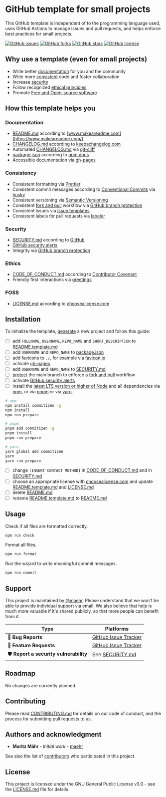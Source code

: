 # GitHub template for small projects

This GitHub template is independent of to the programming language used, uses GitHub Actions to manage issues and pull requests, and helps enforce best practices for small projects.

[![GitHub issues](https://img.shields.io/github/issues/maehr/github-template.svg)](https://github.com/maehr/github-template/issues)
[![GitHub forks](https://img.shields.io/github/forks/maehr/github-template.svg)](https://github.com/maehr/github-template/network)
[![GitHub stars](https://img.shields.io/github/stars/maehr/github-template.svg)](https://github.com/maehr/github-template/stargazers)
[![GitHub license](https://img.shields.io/github/license/maehr/github-template.svg)](https://github.com/maehr/github-template/blob/main/LICENSE.md)

## Why use a template (even for small projects)

- Write better [documentation](#documentation) for you and the community
- Write more [consistent](#consistency) code and foster collaboration
- Increase [security](#security)
- Follow recognized [ethical principles](#ethics)
- Promote [Free and Open-source software](#foss)

## How this template helps you

### Documentation

- [README.md](README.md) according to [www.makeareadme.com](https://www.makeareadme.com/)
- [CHANGELOG.md](CHANGELOG.md) according to [keepachangelog.com](https://keepachangelog.com/)
- Automated [CHANGELOG.md](CHANGELOG.md) via [git-cliff](https://github.com/orhun/git-cliff)
- [package.json](package.json) according to [npm docs](https://docs.npmjs.com/cli/v7/configuring-npm/package-json)
- Accessible documentation via [gh-pages](https://help.github.com/en/articles/configuring-a-publishing-source-for-github-pages)

### Consistency

- Consistent formatting via [Prettier](https://prettier.io/)
- Consistent commit messages according to [Conventional Commits](https://www.conventionalcommits.org/en/v1.0.0/) via [husky](https://github.com/typicode/husky)
- Consistent versioning via [Semantic Versioning](https://semver.org/spec/v2.0.0.html)
- Consistent [fork and pull](https://gist.github.com/Chaser324/ce0505fbed06b947d962) workflow via [GitHub branch protection](https://docs.github.com/en/repositories/configuring-branches-and-merges-in-your-repository/defining-the-mergeability-of-pull-requests/managing-a-branch-protection-rule)
- Consistent issues via [issue templates](https://docs.github.com/en/communities/using-templates-to-encourage-useful-issues-and-pull-requests/configuring-issue-templates-for-your-repository)
- Consistent labels for pull requests via [labeler](https://github.com/actions/labeler)

### Security

- [SECURITY.md](SECURITY.md) according to [GitHub](https://docs.github.com/en/code-security/getting-started/adding-a-security-policy-to-your-repository)
- [GitHub security alerts](https://github.blog/2017-11-16-introducing-security-alerts-on-github/)
- Integrity via [GitHub branch protection](https://docs.github.com/en/repositories/configuring-branches-and-merges-in-your-repository/defining-the-mergeability-of-pull-requests/managing-a-branch-protection-rule)

### Ethics

- [CODE_OF_CONDUCT.md](CODE_OF_CONDUCT.md) according to [Contributor Covenant](https://www.contributor-covenant.org/)
- Friendly first interactions via [greetings](https://github.com/actions/starter-workflows/blob/main/automation/greetings.yml)

### FOSS

- [LICENSE.md](LICENSE.md) according to [choosealicense.com](https://choosealicense.com/)

## Installation

To initialize the template, [generate](https://github.com/maehr/github-template/generate) a new project and follow this guide:

- [ ] add `FULLNAME`, `USERNAME`, `REPO_NAME` and `SHORT_DESCRIPTION` to [README.template.md](README.template.md)
- [ ] add `USERNAME` and `REPO_NAME` to [package.json](package.json)
- [ ] add favicons to `./`, for example via [favicon.io](https://favicon.io/)
- [ ] activate [gh-pages](https://help.github.com/en/articles/configuring-a-publishing-source-for-github-pages)
- [ ] add `USERNAME` and `REPO_NAME` to [SECURITY.md](SECURITY.md)
- [ ] [protect](https://help.github.com/en/articles/configuring-protected-branches) the main branch to enforce a [fork and pull](https://gist.github.com/Chaser324/ce0505fbed06b947d962) workflow
- [ ] activate [GitHub security alerts](https://github.blog/2017-11-16-introducing-security-alerts-on-github/)
- [ ] install the [latest LTS version or higher of Node](https://nodejs.org/en/download/) and all dependencies via [npm](https://www.npmjs.com/), or via [pnpm](https://pnpm.io/) or via [yarn](https://yarnpkg.com/).

```bash
# npm
npm install commitizen -g
npm install
npm run prepare

# pnpm
pnpm add commitizen -g
pnpm install
pnpm run prepare

# yarn
yarn global add commitizen
yarn
yarn run prepare
```

- [ ] change `[INSERT CONTACT METHOD]` in [CODE_OF_CONDUCT.md](CODE_OF_CONDUCT.md) and in [SECURITY.md](SECURITY.md)
- [ ] choose an appropriate license with [choosealicense.com](https://choosealicense.com/) and update [README.template.md](README.template.md) and [LICENSE.md](LICENSE.md)
- [ ] delete [README.md](README.md)
- [ ] rename [README.template.md](README.template.md) to [README.md](README.md)

## Usage

Check if all files are formatted correctly.

```bash
npm run check
```

Format all files.

```bash
npm run format
```

Run the wizard to write meaningful commit messages.

```bash
npm run commit
```

## Support

This project is maintained by [@maehr](https://github.com/maehr). Please understand that we won't be able to provide individual support via email. We also believe that help is much more valuable if it's shared publicly, so that more people can benefit from it.

| Type                                  | Platforms                                                               |
| ------------------------------------- | ----------------------------------------------------------------------- |
| 🚨 **Bug Reports**                    | [GitHub Issue Tracker](https://github.com/maehr/github-template/issues) |
| 🎁 **Feature Requests**               | [GitHub Issue Tracker](https://github.com/maehr/github-template/issues) |
| 🛡 **Report a security vulnerability** | See [SECURITY.md](SECURITY.md)                                          |

## Roadmap

No changes are currently planned.

## Contributing

Please read [CONTRIBUTING.md](CONTRIBUTING.md) for details on our code of conduct, and the process for submitting pull requests to us.

## Authors and acknowledgment

- **Moritz Mähr** - _Initial work_ - [maehr](https://github.com/maehr)

See also the list of [contributors](https://github.com/maehr/github-template/graphs/contributors) who participated in this project.

## License

This project is licensed under the GNU General Public License v3.0 - see the [LICENSE.md](LICENSE.md) file for details
